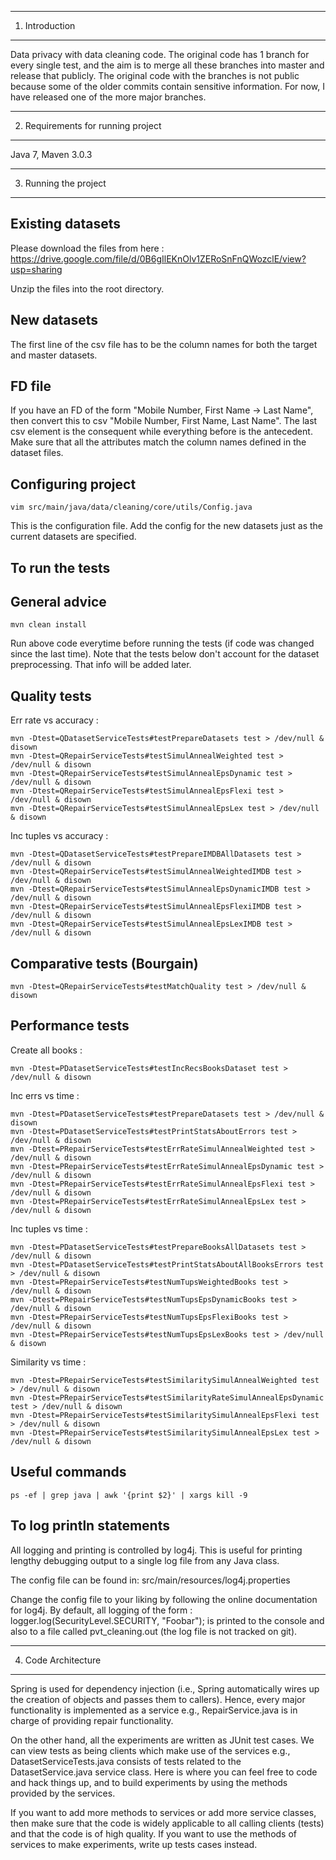 ------------------------------------------------------------------------
1. Introduction
------------------------------------------------------------------------
Data privacy with data cleaning code. The original code has 1 branch for every single test, and the aim is to merge all these branches into master and release that publicly. The original code with the branches is not public because some of the older commits contain sensitive information. For now, I have released one of the more major branches.


------------------------------------------------------------------------
2. Requirements for running project
------------------------------------------------------------------------
Java 7, Maven 3.0.3


------------------------------------------------------------------------
3. Running the project
------------------------------------------------------------------------
Existing datasets
-----------------------
Please download the files from here :
https://drive.google.com/file/d/0B6gIlEKnOlv1ZERoSnFnQWozclE/view?usp=sharing

Unzip the files into the root directory.

New datasets
-----------------------
The first line of the csv file has to be the column names for both the target and master datasets.

FD file
-----------------------
If you have an FD of the form "Mobile Number, First Name -> Last Name", then convert this to csv "Mobile Number, First Name, Last Name". The last csv element is the consequent while everything before is the antecedent. Make sure that all the attributes match the column names defined in the dataset files.

Configuring project
-----------------------
```
vim src/main/java/data/cleaning/core/utils/Config.java
```
This is the configuration file. Add the config for the new datasets just as the current datasets are specified.

To run the tests
-----------------------
General advice
---------------
```
mvn clean install
```

Run above code everytime before running the tests (if code was changed since the last time). Note that the tests below don't account for the dataset preprocessing. That info will be added later.

Quality tests
---------------
Err rate vs accuracy :
```
mvn -Dtest=QDatasetServiceTests#testPrepareDatasets test > /dev/null & disown
mvn -Dtest=QRepairServiceTests#testSimulAnnealWeighted test > /dev/null & disown
mvn -Dtest=QRepairServiceTests#testSimulAnnealEpsDynamic test > /dev/null & disown
mvn -Dtest=QRepairServiceTests#testSimulAnnealEpsFlexi test > /dev/null & disown
mvn -Dtest=QRepairServiceTests#testSimulAnnealEpsLex test > /dev/null & disown
```

Inc tuples vs accuracy :
```
mvn -Dtest=QDatasetServiceTests#testPrepareIMDBAllDatasets test > /dev/null & disown
mvn -Dtest=QRepairServiceTests#testSimulAnnealWeightedIMDB test > /dev/null & disown
mvn -Dtest=QRepairServiceTests#testSimulAnnealEpsDynamicIMDB test > /dev/null & disown
mvn -Dtest=QRepairServiceTests#testSimulAnnealEpsFlexiIMDB test > /dev/null & disown
mvn -Dtest=QRepairServiceTests#testSimulAnnealEpsLexIMDB test > /dev/null & disown
```

Comparative tests (Bourgain)
---------------
```
mvn -Dtest=QRepairServiceTests#testMatchQuality test > /dev/null & disown
```

Performance tests
---------------
Create all books :
```
mvn -Dtest=PDatasetServiceTests#testIncRecsBooksDataset test > /dev/null & disown
```

Inc errs vs time :
```
mvn -Dtest=PDatasetServiceTests#testPrepareDatasets test > /dev/null & disown
mvn -Dtest=PDatasetServiceTests#testPrintStatsAboutErrors test > /dev/null & disown
mvn -Dtest=PRepairServiceTests#testErrRateSimulAnnealWeighted test > /dev/null & disown
mvn -Dtest=PRepairServiceTests#testErrRateSimulAnnealEpsDynamic test > /dev/null & disown
mvn -Dtest=PRepairServiceTests#testErrRateSimulAnnealEpsFlexi test > /dev/null & disown
mvn -Dtest=PRepairServiceTests#testErrRateSimulAnnealEpsLex test > /dev/null & disown
```

Inc tuples vs time :
```
mvn -Dtest=PDatasetServiceTests#testPrepareBooksAllDatasets test > /dev/null & disown
mvn -Dtest=PDatasetServiceTests#testPrintStatsAboutAllBooksErrors test > /dev/null & disown
mvn -Dtest=PRepairServiceTests#testNumTupsWeightedBooks test > /dev/null & disown
mvn -Dtest=PRepairServiceTests#testNumTupsEpsDynamicBooks test > /dev/null & disown
mvn -Dtest=PRepairServiceTests#testNumTupsEpsFlexiBooks test > /dev/null & disown
mvn -Dtest=PRepairServiceTests#testNumTupsEpsLexBooks test > /dev/null & disown
```

Similarity vs time :
```
mvn -Dtest=PRepairServiceTests#testSimilaritySimulAnnealWeighted test > /dev/null & disown
mvn -Dtest=PRepairServiceTests#testSimilarityRateSimulAnnealEpsDynamic test > /dev/null & disown
mvn -Dtest=PRepairServiceTests#testSimilaritySimulAnnealEpsFlexi test > /dev/null & disown
mvn -Dtest=PRepairServiceTests#testSimilaritySimulAnnealEpsLex test > /dev/null & disown
```

Useful commands
-----------------------
```
ps -ef | grep java | awk '{print $2}' | xargs kill -9
```

To log println statements
-----------------------
All logging and printing is controlled by log4j. This is useful for printing lengthy debugging output to a single log file from any Java class. 

The config file can be found in: src/main/resources/log4j.properties

Change the config file to your liking by following the online documentation for log4j. By default, all logging of the form :
logger.log(SecurityLevel.SECURITY, "Foobar");
is printed to the console and also to a file called pvt_cleaning.out (the log file is not tracked on git).

------------------------------------------------------------------------
4. Code Architecture
------------------------------------------------------------------------
Spring is used for dependency injection (i.e., Spring automatically wires up the creation of objects and passes them to callers). Hence, every major functionality is implemented as a service e.g., RepairService.java is in charge of providing repair functionality. 

On the other hand, all the experiments are written as JUnit test cases. We can view tests as being clients which make use of the services e.g., DatasetServiceTests.java consists of tests related to the DatasetService.java service class. Here is where you can feel free to code and hack things up, and to build experiments by using the methods provided by the services.

If you want to add more methods to services or add more service classes, then make sure that the code is widely applicable to all calling clients (tests) and that the code is of high quality. If you want to use the methods of services to make experiments, write up tests cases instead.